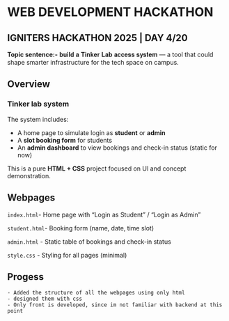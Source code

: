 # **WEB DEVELOPMENT HACKATHON**
## IGNITERS HACKATHON 2025 | DAY 4/20
**Topic sentence:-** 𝐛𝐮𝐢𝐥𝐝 𝐚 𝐓𝐢𝐧𝐤𝐞𝐫 𝐋𝐚𝐛 𝐚𝐜𝐜𝐞𝐬𝐬 𝐬𝐲𝐬𝐭𝐞𝐦 — a tool that could shape smarter infrastructure for the tech space on campus.

##  Overview
### Tinker lab system
The system includes:
- A home page to simulate login as **student** or **admin**
- A **slot booking form** for students
- An **admin dashboard** to view bookings and check-in status (static for now)


This is a pure **HTML + CSS** project focused on UI and concept demonstration.

## Webpages
 `index.html`-  Home page with “Login as Student” / “Login as Admin”

 `student.html`- Booking form (name, date, time slot) 

 `admin.html` - Static table of bookings and check-in status 

 `style.css` - Styling for all pages (minimal) 


## Progess
    - Added the structure of all the webpages using only html
    - designed them with css
    - Only front is developed, since im not familiar with backend at this point